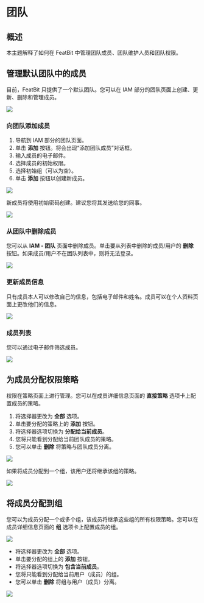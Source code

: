 # 团队

## 概述

本主题解释了如何在 FeatBit 中管理团队成员、团队维护人员和团队权限。

## **管理默认团队中的成员**

目前，FeatBit 只提供了一个默认团队。您可以在 IAM 部分的团队页面上创建、更新、删除和管理成员。

![](../iam/assets/teams/001.webp)

### 向团队添加成员

1. 导航到 IAM 部分的团队页面。
2. 单击 **添加** 按钮。将会出现“添加团队成员”对话框。
3. 输入成员的电子邮件。
4. 选择成员的初始权限。
5. 选择初始组（可以为空）。
6. 单击 **添加** 按钮以创建新成员。

![](../iam/assets/teams/002.webp)

新成员将使用初始密码创建。建议您将其发送给您的同事。

![](../iam/assets/teams/003.webp)

### 从团队中删除成员

您可以从 **IAM - 团队** 页面中删除成员。单击要从列表中删除的成员/用户的 **删除** 按钮。如果成员/用户不在团队列表中，则将无法登录。

![](../iam/assets/teams/004.webp)

### 更新成员信息

只有成员本人可以修改自己的信息，包括电子邮件和姓名。成员可以在个人资料页面上更改他们的信息。

![](../iam/assets/teams/005.webp)

### 成员列表

您可以通过电子邮件筛选成员。

![](../iam/assets/teams/006.webp)

## 为成员分配权限策略

权限在策略页面上进行管理。您可以在成员详细信息页面的 **直接策略** 选项卡上配置成员的策略。

1. 将选择器更改为 **全部** 选项。
2. 单击要分配的策略上的 **添加** 按钮。
3. 将选择器选项切换为 **分配给当前成员**。
4. 您将只能看到分配给当前团队成员的策略。
5. 您可以单击 **删除** 将策略与团队成员分离。

![](../iam/assets/teams/007.webp)

如果将成员分配到一个组，该用户还将继承该组的策略。

![](../iam/assets/teams/008.webp)

## 将成员分配到组

您可以为成员分配一个或多个组，该成员将继承这些组的所有权限策略。您可以在成员详细信息页面的 **组** 选项卡上配置成员的组。

![](../iam/assets/teams/009.webp)

* 将选择器更改为 **全部** 选项。
* 单击要分配的组上的 **添加** 按钮。
* 将选择器选项切换为 **包含当前成员**。
* 您将只能看到分配给当前用户（成员）的组。
* 您可以单击 **删除** 将组与用户（成员）分离。

![](../iam/assets/teams/010.webp)